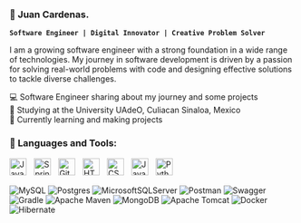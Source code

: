 <!--Level 1 simple bio and stats -->

### 🎲 Juan Cardenas.

**`Software Engineer | Digital Innovator | Creative Problem Solver`**

I am a growing software engineer with a strong foundation in a wide range of technologies. My journey in software development is driven by a passion for solving real-world problems with code and designing effective solutions to tackle diverse challenges.

💻 Software Engineer sharing about my journey and some projects <br>
🎒 Studying at the University UAdeO, Culiacan Sinaloa, Mexico  <br>
🧱 Currently learning and making projects <br>

<!-- Level 2 Language and toold-->

### 🧰 Languages and Tools:
<img align="left" alt="Java" width="30px" style="padding-right:10px;" src="https://cdn.jsdelivr.net/gh/devicons/devicon/icons/java/java-original.svg"/>

<img align="left" alt="Spring" width="30px" style="padding-right:10px;" src="https://cdn.jsdelivr.net/gh/devicons/devicon/icons/spring/spring-original.svg" />

<img align="left" alt="Git" width="30px" style="padding-right:10px;" src="https://cdn.jsdelivr.net/gh/devicons/devicon/icons/git/git-original.svg" />

<img align="left" alt="HTML" width="30px" style="padding-right:10px;" src="https://cdn.jsdelivr.net/gh/devicons/devicon/icons/html5/html5-plain.svg" />

<img align="left" alt="CSS" width="30px" style="padding-right:10px;" src="https://cdn.jsdelivr.net/gh/devicons/devicon/icons/css3/css3-plain.svg" />

<img align="left" alt="JavaScript" width="30px" style="padding-right:10px;" src="https://cdn.jsdelivr.net/gh/devicons/devicon/icons/javascript/javascript-plain.svg" />

<img align="left" alt="Python" width="30px" style="padding-right:10px;" src="https://cdn.jsdelivr.net/gh/devicons/devicon/icons/python/python-plain.svg" />
       
<!--<img align="left" alt="Junit" width="40px" src="https://cdn.jsdelivr.net/gh/devicons/devicon@latest/icons/junit/junit-plain-wordmark.svg" /> -->

<br><br>

<!--![PowerShell](https://img.shields.io/badge/PowerShell-%235391FE.svg?style=for-the-badge&logo=powershell&logoColor=white)-->
![MySQL](https://img.shields.io/badge/mysql-4479A1.svg?style=for-the-badge&logo=mysql&logoColor=white)
![Postgres](https://img.shields.io/badge/postgres-%23316192.svg?style=for-the-badge&logo=postgresql&logoColor=white) 
![MicrosoftSQLServer](https://img.shields.io/badge/Microsoft%20SQL%20Server-CC2927?style=for-the-badge&logo=microsoft%20sql%20server&logoColor=white)
![Postman](https://img.shields.io/badge/Postman-FF6C37?style=for-the-badge&logo=postman&logoColor=white) 
![Swagger](https://img.shields.io/badge/-Swagger-%23Clojure?style=for-the-badge&logo=swagger&logoColor=white) 
![Gradle](https://img.shields.io/badge/Gradle-02303A.svg?style=for-the-badge&logo=Gradle&logoColor=white) 
![Apache Maven](https://img.shields.io/badge/Apache%20Maven-C71A36?style=for-the-badge&logo=Apache%20Maven&logoColor=white) 
![MongoDB](https://img.shields.io/badge/MongoDB-%234ea94b.svg?style=for-the-badge&logo=mongodb&logoColor=white) 
![Apache Tomcat](https://img.shields.io/badge/apache%20tomcat-%23F8DC75.svg?style=for-the-badge&logo=apache-tomcat&logoColor=black) 
![Docker](https://img.shields.io/badge/docker-%230db7ed.svg?style=for-the-badge&logo=docker&logoColor=white) 
![Hibernate](https://img.shields.io/badge/Hibernate-59666C?style=for-the-badge&logo=Hibernate&logoColor=white) 
<!--![Jasmine](https://img.shields.io/badge/jasmine-%238A4182.svg?style=for-the-badge&logo=jasmine&logoColor=white) -->

<!--![Git](https://img.shields.io/badge/git-%23F05033.svg?style=for-the-badge&logo=git&logoColor=white) -->
